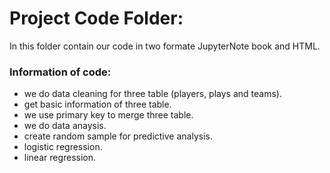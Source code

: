 # Project Code Folder:  
In this folder contain our code in two formate JupyterNote book and HTML.
### Information of code:  
 - we do data cleaning for three table (players, plays and teams).
 - get basic information of three table.
 - we use primary key to merge three table.
 - we do data anaysis.
 - create random sample for predictive analysis.
 - logistic regression.
 - linear regression.
